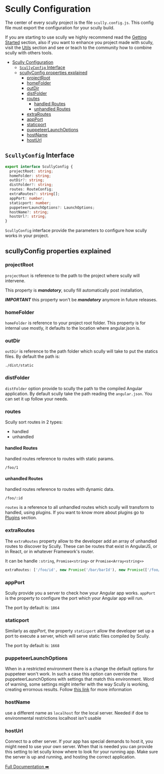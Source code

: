 # Scully Configuration

The center of every scully project is the file `scully.config.js`. This config file must export the configuration for your
scully build.

If you are starting to use scully we highly recommend read the [Getting Started](getting-started.md) section,
also if you want to enhance you project made with scully, visit the [Utils](utils.md) section and see
or teach to the community how to combine scully with others tools.

- [Scully Configuration](#scully-configuration)
  - [`ScullyConfig` Interface](#scullyconfig-interface)
  - [scullyConfig properties explained](#scullyconfig-properties-explained)
    - [projectRoot](#projectroot)
    - [homeFolder](#homefolder)
    - [outDir](#outdir)
    - [distFolder](#distfolder)
    - [routes](#routes)
      - [handled Routes](#handled-routes)
      - [unhandled Routes](#unhandled-routes)
    - [extraRoutes](#extraroutes)
    - [appPort](#appport)
    - [staticport](#staticport)
    - [puppeteerLaunchOptions](#puppeteerlaunchoptions)
    - [hostName](#hostname)
    - [hostUrl](#hosturl)

## `ScullyConfig` Interface

```ts
export interface ScullyConfig {
  projectRoot: string;
  homeFolder: string;
  outDir?: string;
  distFolder?: string;
  routes: RouteConfig;
  extraRoutes?: string[];
  appPort: number;
  staticport: number;
  puppeteerLaunchOptions?: LaunchOptions;
  hostName?: string;
  hostUrl?: string;
}
```

`ScullyConfig` interface provide the parameters to configure how scully works in your project.

## scullyConfig properties explained

### projectRoot

`projectRoot` is reference to the path to the project where scully will intervene.

This property is **_mandatory_**, scully fill automatically post installation,

**_IMPORTANT_** this property won't be **_mandatory_** anymore in future releases.

### homeFolder

`homeFolder` is reference to your project root folder.
This property is for internal use mostly, it defaults to the location where angular.json is.

### outDir

`outDir` is reference to the path folder which scully will take to put the statics files.
By default the path is:

```
./dist/static
```

### distFolder

`distFolder` option provide to scully the path to the compiled Angular application. By default scully take the path
reading the `angular.json`. You can set it up follow your needs.

### routes

Scully sort routes in 2 types:

- handled
- unhandled

#### handled Routes

handled routes reference to routes with static params.

```
/foo/1
```

#### unhandled Routes

handled routes reference to routes with dynamic data.

```
/foo/:id
```

`routes` is a reference to all unhandled routes which scully will transform to handled, using plugins.
If you want to know more about plugins go to [Plugins](plugins.md) section.

### extraRoutes

The `extraRoutes` property allow to the developer add an array of unhandled routes to discover by Scully.
These can be routes that exist in AngularJS, or in React, or in whatever Framework's router.

It can be handle `:string`, `Promise<string>` or `Promise<Array<string>>`

```typescript
extraRoutes: ['/foo/id', new Promise('/bar/barId'), new Promise(['/foo/fooId', '/bar/id'])];
```

### appPort

Scully provide you a server to check how your Angular app works.
`appPort` is the property to configure the port which your Angular app will run.

The port by default is: `1864`

### staticport

Similarly as _appPort_, the property `staticport` allow the developer set up a port to execute a server,
which will serve static files compiled by Scully.

The port by default is: `1668`

### puppeteerLaunchOptions

When in a restricted environment there is a change the default options for puppeteer won't work. In such a case
this option can override the puppeteerLaunchOptions with settings that match this environment.
Word of warning, some settings might interfer with the way Scully is working, creating errornous results.
Follow [this link](https://pptr.dev/#?product=Puppeteer&version=v2.0.0&show=api-puppeteerlaunchoptions) for more information

### hostName

use a different name as `localhost` for the local server. Needed if doe to environmental restrictions localhost isn't usable

### hostUrl

Connect to a other server. If your app has special demands to host it, you might need to use your own server. When that is needed you can provide this setting to let scully know where to look for your running app. Make sure the server is up and running, and hosting the correct application.

[Full Documentation ➡️](scully.md)
